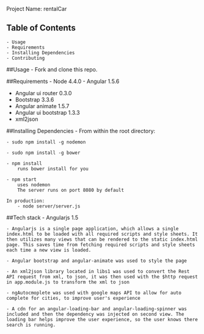 Project Name: rentalCar

## Table of Contents
	- Usage
	- Requirements
	- Installing Dependencies
	- Contributing

##Usage
	- Fork and clone this repo.

##Requirements
	- Node 4.4.0
	- Angular 1.5.6
  - Angular ui router 0.3.0
  - Bootstrap 3.3.6
  - Angular animate 1.5.7
  - Angular ui bootstrap 1.3.3
  - xml2json

##Installing Dependencies
	- From within the root directory:

	- sudo npm install -g nodemon
	
	- sudo npm install -g bower

	- npm install 
		runs bower install for you

	- npm start 
		uses nodemon
		The server runs on port 8080 by default

	In production: 
		- node server/server.js 

##Tech stack
	- Angularjs 1.5

	- Angularjs is a single page application, which allows a single index.html to be loaded with all required scripts and style sheets. It then utilizes many views that can be rendered to the static index.html page. This saves time from fetching required scripts and style sheets each time a new view is loaded.

	- Angular bootstrap and angular-animate was used to style the page

	- An xml2json library located in libs1 was used to convert the Rest API request from xml, to json, it was then used with the $http request in app.module.js to transform the xml to json

	- ngAutocmoplete was used with google maps API to allow for auto complete for cities, to improve user's experience

	- A cdn for an angular-loading-bar and angular-loading-spinner was included and then the dependency was injected on second view. The loading bar helps improve the user experience, so the user knows there search is running. 



